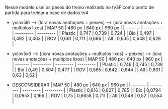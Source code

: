 Nesse modelo usei os pesos do treino realizado no tv3F como ponto de partida para treinar a base de dados tv4

- yolov5l6 --> (Icra novas anotações + peixes) --> (icra novas anotações + multiplos lixos)
| MAP 50  | 480 px | 640 px | 960 px |
| ------- | --------- | --------- | --------- |
| Plastic | 0,747     | 0,739     | 0,724     |
| Bio     | 0,497    | 0,492     | 0,463     |
| ROV     | 0,661     | 0,711     | 0,696     |
| All     | 0,635     | 0,648     | 0,628     |

- yolov5x6 --> ((icra novas anotações + multiplos lixos) + peixes) --> (icra novas anotações + multiplos lixos) 
| MAP 50  | 480 px | 640 px | 960 px |
| ------- | --------- | --------- | --------- |
| Plastic | 0,746    | 0,745     | 0,738     |
| Bio     | 0,49    | 0,504     | 0,477     |
| ROV     | 0,565     | 0,642     | 0,644     |
| All     | 0,601    | 0,63     | 0,62     |


- DESCONSIDERAR
| MAP 50  | 480 px | 640 px | 960 px |
| ------- | --------- | --------- | --------- |
| Plastic | 0,816     | 0,807     | 0,785     |
| Bio     | 0,0794    | 0,0953     | 0,166     |
| ROV     | 0,75     | 0,6658     | 0,711     |
| All     | 0,548     | 0,52     | 0,554     |




